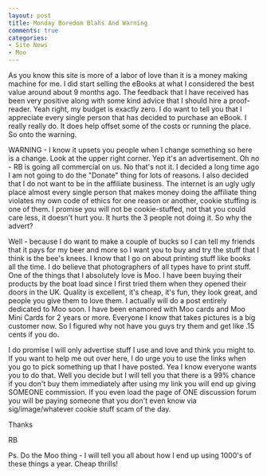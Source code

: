```yaml
---
layout: post
title: Monday Boredom Blahs And Warning
comments: true
categories:
- Site News
- Moo
---
```

As you know this site is more of a labor of love than it is a money making machine for me. I did start selling the eBooks at what I considered the best value around about 9 months ago. The feedback that I have received has been very positive along with some kind advice that I should hire a proof-reader. Yeah right, my budget is exactly zero. I do want to tell you that I appreciate every single person that has decided to purchase an eBook. I really really do. It does help offset some of the costs or running the place. So onto the warning.

WARNING - I know it upsets you people when I change something so here is a change. Look at the upper right corner. Yep it's an advertisement. Oh no - RB is going all commercial on us. No that's not it. I decided a long time ago I am not going to do the "Donate" thing for lots of reasons. I also decided that I do not want to be in the affiliate business. The internet is an ugly ugly place almost every single person that makes money doing the affiliate thing violates my own code of ethics for one reason or another, cookie stuffing is one of them. I promise you will not be cookie-stuffed, not that you could care less, it doesn't hurt you. It hurts the 3 people not doing it. So why the advert?

Well - because I do want to make a couple of bucks so I can tell my friends that it pays for my beer and more so I want you to buy and try the stuff that I think is the bee's knees. I know that I go on about printing stuff like books all the time. I do believe that photographers of all types have to print stuff. One of the things that I absolutely love is Moo. I have been buying their products by the boat load since I first tried them when they opened their doors in the UK. Quality is excellent, it's cheap, it's fun, they look great, and people you give them to love them. I actually will do a post entirely dedicated to Moo soon. I have been enamored with Moo cards and Moo Mini Cards for 2 years or more. Everyone I know that takes pictures is a big customer now. So I figured why not have you guys try them and get like .15 cents if you do.

I do promise I will only advertise stuff I use and love and think you might to. If you want to help me out over here, I do urge you to use the links when you go to pick something up that I have posted. Yea I know everyone wants you to do that. Well you decide but I will tell you that there is a 99% chance if you don't buy them immediately after using my link you will end up giving SOMEONE commission. If you even load the page of ONE discussion forum you will be paying someone that you don't even know via sig/image/whatever cookie stuff scam of the day.

Thanks

RB

Ps. Do the Moo thing - I will tell you all about how I end up using 1000's of these things a year. Cheap thrills!